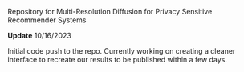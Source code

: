Repository for Multi-Resolution Diffusion for Privacy Sensitive Recommender Systems

**Update** 10/16/2023

Initial code push to the repo. Currently working on creating a cleaner interface to recreate our results to be published within a few days.
